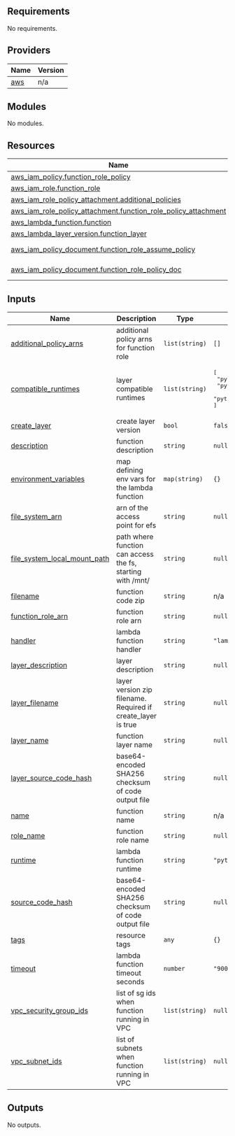 <!-- BEGIN_TF_DOCS -->
## Requirements

No requirements.

## Providers

| Name | Version |
|------|---------|
| <a name="provider_aws"></a> [aws](#provider\_aws) | n/a |

## Modules

No modules.

## Resources

| Name | Type |
|------|------|
| [aws_iam_policy.function_role_policy](https://registry.terraform.io/providers/hashicorp/aws/latest/docs/resources/iam_policy) | resource |
| [aws_iam_role.function_role](https://registry.terraform.io/providers/hashicorp/aws/latest/docs/resources/iam_role) | resource |
| [aws_iam_role_policy_attachment.additional_policies](https://registry.terraform.io/providers/hashicorp/aws/latest/docs/resources/iam_role_policy_attachment) | resource |
| [aws_iam_role_policy_attachment.function_role_policy_attachment](https://registry.terraform.io/providers/hashicorp/aws/latest/docs/resources/iam_role_policy_attachment) | resource |
| [aws_lambda_function.function](https://registry.terraform.io/providers/hashicorp/aws/latest/docs/resources/lambda_function) | resource |
| [aws_lambda_layer_version.function_layer](https://registry.terraform.io/providers/hashicorp/aws/latest/docs/resources/lambda_layer_version) | resource |
| [aws_iam_policy_document.function_role_assume_policy](https://registry.terraform.io/providers/hashicorp/aws/latest/docs/data-sources/iam_policy_document) | data source |
| [aws_iam_policy_document.function_role_policy_doc](https://registry.terraform.io/providers/hashicorp/aws/latest/docs/data-sources/iam_policy_document) | data source |

## Inputs

| Name | Description | Type | Default | Required |
|------|-------------|------|---------|:--------:|
| <a name="input_additional_policy_arns"></a> [additional\_policy\_arns](#input\_additional\_policy\_arns) | additional policy arns for function role | `list(string)` | `[]` | no |
| <a name="input_compatible_runtimes"></a> [compatible\_runtimes](#input\_compatible\_runtimes) | layer compatible runtimes | `list(string)` | <pre>[<br>  "python3.7",<br>  "python3.8",<br>  "python3.9"<br>]</pre> | no |
| <a name="input_create_layer"></a> [create\_layer](#input\_create\_layer) | create layer version | `bool` | `false` | no |
| <a name="input_description"></a> [description](#input\_description) | function description | `string` | `null` | no |
| <a name="input_environment_variables"></a> [environment\_variables](#input\_environment\_variables) | map defining env vars for the lambda function | `map(string)` | `{}` | no |
| <a name="input_file_system_arn"></a> [file\_system\_arn](#input\_file\_system\_arn) | arn of the access point for efs | `string` | `null` | no |
| <a name="input_file_system_local_mount_path"></a> [file\_system\_local\_mount\_path](#input\_file\_system\_local\_mount\_path) | path where function can access the fs, starting with /mnt/ | `string` | `null` | no |
| <a name="input_filename"></a> [filename](#input\_filename) | function code zip | `string` | n/a | yes |
| <a name="input_function_role_arn"></a> [function\_role\_arn](#input\_function\_role\_arn) | function role arn | `string` | `null` | no |
| <a name="input_handler"></a> [handler](#input\_handler) | lambda function handler | `string` | `"lambda_function.lambda_handler"` | no |
| <a name="input_layer_description"></a> [layer\_description](#input\_layer\_description) | layer description | `string` | `null` | no |
| <a name="input_layer_filename"></a> [layer\_filename](#input\_layer\_filename) | layer version zip filename. Required if create\_layer is true | `string` | `null` | no |
| <a name="input_layer_name"></a> [layer\_name](#input\_layer\_name) | function layer name | `string` | `null` | no |
| <a name="input_layer_source_code_hash"></a> [layer\_source\_code\_hash](#input\_layer\_source\_code\_hash) | base64-encoded SHA256 checksum of code output file | `string` | `null` | no |
| <a name="input_name"></a> [name](#input\_name) | function name | `string` | n/a | yes |
| <a name="input_role_name"></a> [role\_name](#input\_role\_name) | function role name | `string` | `null` | no |
| <a name="input_runtime"></a> [runtime](#input\_runtime) | lambda function runtime | `string` | `"python3.9"` | no |
| <a name="input_source_code_hash"></a> [source\_code\_hash](#input\_source\_code\_hash) | base64-encoded SHA256 checksum of code output file | `string` | `null` | no |
| <a name="input_tags"></a> [tags](#input\_tags) | resource tags | `any` | `{}` | no |
| <a name="input_timeout"></a> [timeout](#input\_timeout) | lambda function timeout seconds | `number` | `"900"` | no |
| <a name="input_vpc_security_group_ids"></a> [vpc\_security\_group\_ids](#input\_vpc\_security\_group\_ids) | list of sg ids when function running in VPC | `list(string)` | `null` | no |
| <a name="input_vpc_subnet_ids"></a> [vpc\_subnet\_ids](#input\_vpc\_subnet\_ids) | list of subnets when function running in VPC | `list(string)` | `null` | no |

## Outputs

No outputs.
<!-- END_TF_DOCS -->